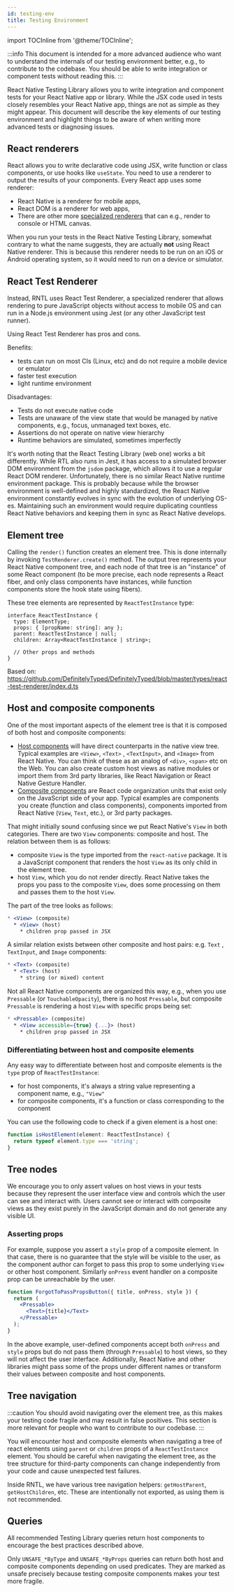 ```yaml
---
id: testing-env
title: Testing Environment
---
```


import TOCInline from '@theme/TOCInline';

:::info
This document is intended for a more advanced audience who want to understand the internals of our testing environment better, e.g., to contribute to the codebase. You should be able to write integration or component tests without reading this.
:::

React Native Testing Library allows you to write integration and component tests for your React Native app or library. While the JSX code used in tests closely resembles your React Native app, things are not as simple as they might appear. This document will describe the key elements of our testing environment and highlight things to be aware of when writing more advanced tests or diagnosing issues.

## React renderers

React allows you to write declarative code using JSX, write function or class components, or use hooks like `useState`. You need to use a renderer to output the results of your components. Every React app uses some renderer:

- React Native is a renderer for mobile apps,
- React DOM is a renderer for web apps,
- There are other more [specialized renderers](https://github.com/chentsulin/awesome-react-renderer) that can e.g., render to console or HTML canvas.

When you run your tests in the React Native Testing Library, somewhat contrary to what the name suggests, they are actually **not** using React Native renderer. This is because this renderer needs to be run on an iOS or Android operating system, so it would need to run on a device or simulator.

## React Test Renderer

Instead, RNTL uses React Test Renderer, a specialized renderer that allows rendering to pure JavaScript objects without access to mobile OS and can run in a Node.js environment using Jest (or any other JavaScript test runner).

Using React Test Renderer has pros and cons.

Benefits:

- tests can run on most CIs (Linux, etc) and do not require a mobile device or emulator
- faster test execution
- light runtime environment

Disadvantages:

- Tests do not execute native code
- Tests are unaware of the view state that would be managed by native components, e.g., focus, unmanaged text boxes, etc.
- Assertions do not operate on native view hierarchy
- Runtime behaviors are simulated, sometimes imperfectly

It's worth noting that the React Testing Library (web one) works a bit differently. While RTL also runs in Jest, it has access to a simulated browser DOM environment from the `jsdom` package, which allows it to use a regular React DOM renderer. Unfortunately, there is no similar React Native runtime environment package. This is probably because while the browser environment is well-defined and highly standardized, the React Native environment constantly evolves in sync with the evolution of underlying OS-es. Maintaining such an environment would require duplicating countless React Native behaviors and keeping them in sync as React Native develops.

## Element tree

Calling the `render()` function creates an element tree. This is done internally by invoking `TestRenderer.create()` method. The output tree represents your React Native component tree, and each node of that tree is an "instance" of some React component (to be more precise, each node represents a React fiber, and only class components have instances, while function components store the hook state using fibers).

These tree elements are represented by `ReactTestInstance` type:

```tsx
interface ReactTestInstance {
  type: ElementType;
  props: { [propName: string]: any };
  parent: ReactTestInstance | null;
  children: Array<ReactTestInstance | string>;

  // Other props and methods
}
```

Based on: https://github.com/DefinitelyTyped/DefinitelyTyped/blob/master/types/react-test-renderer/index.d.ts

## Host and composite components

One of the most important aspects of the element tree is that it is composed of both host and composite components:

- [Host components](https://reactnative.dev/architecture/glossary#react-host-components-or-host-components) will have direct counterparts in the native view tree. Typical examples are `<View>`, `<Text>` , `<TextInput>`, and `<Image>` from React Native. You can think of these as an analog of `<div>`, `<span>` etc on the Web. You can also create custom host views as native modules or import them from 3rd party libraries, like React Navigation or React Native Gesture Handler.
- [Composite components](https://reactnative.dev/architecture/glossary#react-composite-components) are React code organization units that exist only on the JavaScript side of your app. Typical examples are components you create (function and class components), components imported from React Native (`View`, `Text`, etc.), or 3rd party packages.

That might initially sound confusing since we put React Native's `View` in both categories. There are two `View` components: composite and host. The relation between them is as follows:

- composite `View` is the type imported from the `react-native` package. It is a JavaScript component that renders the host `View` as its only child in the element tree.
- host `View`, which you do not render directly. React Native takes the props you pass to the composite `View`, does some processing on them and passes them to the host `View`.

The part of the tree looks as follows:

```jsx
* <View> (composite)
  * <View> (host)
    * children prop passed in JSX
```

A similar relation exists between other composite and host pairs: e.g. `Text` , `TextInput`, and `Image` components:

```jsx
* <Text> (composite)
  * <Text> (host)
    * string (or mixed) content
```

Not all React Native components are organized this way, e.g., when you use `Pressable` (or `TouchableOpacity`), there is no host `Pressable`, but composite `Pressable` is rendering a host `View` with specific props being set:

```jsx
* <Pressable> (composite)
  * <View accessible={true} {...}> (host)
    * children prop passed in JSX
```

### Differentiating between host and composite elements

Any easy way to differentiate between host and composite elements is the `type` prop of `ReactTestInstance`:

- for host components, it's always a string value representing a component name, e.g., `"View"`
- for composite components, it's a function or class corresponding to the component

You can use the following code to check if a given element is a host one:

```jsx
function isHostElement(element: ReactTestInstance) {
  return typeof element.type === 'string';
}
```

## Tree nodes

We encourage you to only assert values on host views in your tests because they represent the user interface view and controls which the user can see and interact with. Users cannot see or interact with composite views as they exist purely in the JavaScript domain and do not generate any visible UI.

### Asserting props

For example, suppose you assert a `style` prop of a composite element. In that case, there is no guarantee that the style will be visible to the user, as the component author can forget to pass this prop to some underlying `View` or other host component. Similarly `onPress` event handler on a composite prop can be unreachable by the user.

```jsx
function ForgotToPassPropsButton({ title, onPress, style }) {
  return (
    <Pressable>
      <Text>{title}</Text>
    </Pressable>
  );
}
```

In the above example, user-defined components accept both `onPress` and `style` props but do not pass them (through `Pressable`) to host views, so they will not affect the user interface. Additionally, React Native and other libraries might pass some of the props under different names or transform their values between composite and host components.

## Tree navigation

:::caution
You should avoid navigating over the element tree, as this makes your testing code fragile and may result in false positives. This section is more relevant for people who want to contribute to our codebase.
:::

You will encounter host and composite elements when navigating a tree of react elements using `parent` or `children` props of a `ReactTestInstance` element. You should be careful when navigating the element tree, as the tree structure for third-party components can change independently from your code and cause unexpected test failures.

Inside RNTL, we have various tree navigation helpers: `getHostParent`, `getHostChildren`, etc. These are intentionally not exported, as using them is not recommended.

## Queries

All recommended Testing Library queries return host components to encourage the best practices described above.

Only `UNSAFE_*ByType` and `UNSAFE_*ByProps` queries can return both host and composite components depending on used predicates. They are marked as unsafe precisely because testing composite components makes your test more fragile.
